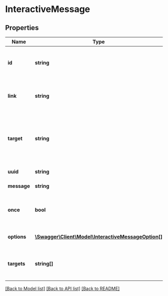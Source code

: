 # InteractiveMessage

## Properties
Name | Type | Description | Notes
------------ | ------------- | ------------- | -------------
**id** | **string** | The id of the message. Used for sender of the message to identify responses. | 
**link** | **string** | The API link that can be used to obtain more information about this object | 
**target** | **string** | The target of the message, usually this is a player UUID. Can be set to \&quot;server\&quot; to send to all online players. | 
**uuid** | **string** | The unique UUID of this message | 
**message** | **string** | The actual content of the message | [optional] 
**once** | **bool** | True if this message can only be replied to once per target, false otherwise | [optional] 
**options** | [**\Swagger\Client\Model\InteractiveMessageOption[]**](InteractiveMessageOption.md) | Clickable options that the player can select from | [optional] 
**targets** | **string[]** | A list of targets that will receive the message. Usually a list of player UUIDs | [optional] 

[[Back to Model list]](../README.md#documentation-for-models) [[Back to API list]](../README.md#documentation-for-api-endpoints) [[Back to README]](../README.md)


